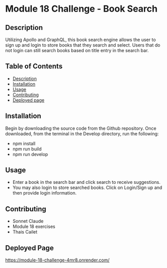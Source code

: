 # Module 18 Challenge - Book Search

## Description
Utilizing Apollo and GraphQL, this book search engine allows the user to sign up and login to store books that they search and select. Users that do not login can still search books based on title entry in the search bar.

## Table of Contents
* [Description](#Description)
* [Installation](#installation)
* [Usage](#usage)
* [Contributing](#contributing)
* [Deployed page](#deployedpage)

## Installation
Begin by downloading the source code from the Github repository. Once downloaded, from the terminal in the Develop directory, run the following:

* npm install
* npm run build
* npm run develop

## Usage
* Enter a book in the search bar and click search to receive suggestions. 
* You may also login to store searched books. Click on Login/Sign up and then provide login information.

## Contributing
* Sonnet Claude
* Module 18 exercises
* Thais Cailet

## Deployed Page
https://module-18-challenge-4mr8.onrender.com/